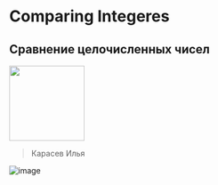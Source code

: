 # Comparing Integeres 
## Сравнение целочисленных чисел
<img src="https://github.com/user-attachments/assets/f57852aa-b866-4a98-b1f2-5788c74bcd49" width="135" />

> Карасев Илья
> 
![image](https://github.com/user-attachments/assets/b640ade5-9d85-4f46-a545-1f62ca28593d)

